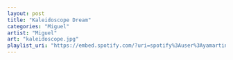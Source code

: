 ```yaml
---
layout: post
title: "Kaleidoscope Dream"
categories: "Miguel"
artist: "Miguel"
art: "kaleidoscope.jpg"
playlist_uri: "https://embed.spotify.com/?uri=spotify%3Auser%3Ayamartino%3Aplaylist%3A48U6JjeINTRvjyryc9gLqa"
---
```

